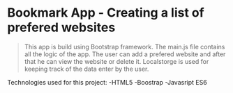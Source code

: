 # Bookmark App - Creating a list of prefered websites
> This app is build using Bootstrap framework. The main.js file contains all the logic of the app. 
The user can add a prefered website and after that he can view the website or delete it. Localstorge 
is used for keeping track of the data enter by the user.

Technologies used for this project:
-HTML5
-Boostrap
-Javasript ES6
